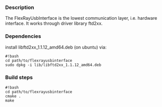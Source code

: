 ### Description ###
The FlexRayUsbInterface is the lowest communication layer, i.e. hardware interface.
It works through driver library ftd2xx.

### Dependencies ###
install libftd2xx_1.1.12_amd64.deb (on ubuntu) via:

```
#!bash
cd path/to/flexrayusbinterface
sudo dpkg -i lib/libftd2xx_1.1.12_amd64.deb
```
### Build steps ###

```
#!bash
cd path/to/flexrayusbinterface
cmake .
make
```